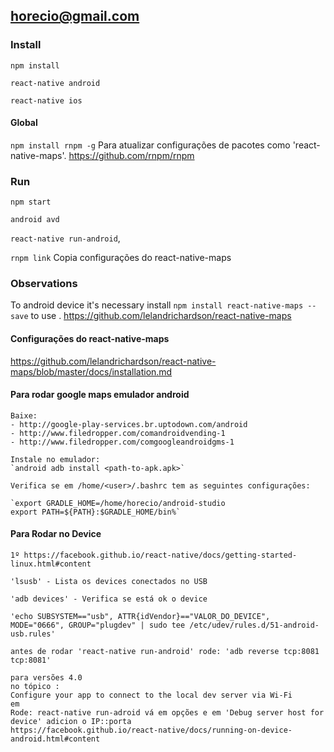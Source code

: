 ## horecio@gmail.com

### Install

  `npm install`

  `react-native android`

  `react-native ios`

  #### Global

  `npm install rnpm -g` Para atualizar configurações de pacotes como 'react-native-maps'. https://github.com/rnpm/rnpm  

### Run

  `npm start`

  `android avd`

  `react-native run-android`,

  `rnpm link` Copia configurações do react-native-maps

### Observations

   To android device it's necessary install `npm install react-native-maps --save` to use <MapView></MapView>. https://github.com/lelandrichardson/react-native-maps

#### Configurações do react-native-maps
   https://github.com/lelandrichardson/react-native-maps/blob/master/docs/installation.md

#### Para rodar google maps emulador android
    Baixe:
    - http://google-play-services.br.uptodown.com/android
    - http://www.filedropper.com/comandroidvending-1
    - http://www.filedropper.com/comgoogleandroidgms-1

    Instale no emulador:
    `android adb install <path-to-apk.apk>`

    Verifica se em /home/<user>/.bashrc tem as seguintes configurações:

    `export GRADLE_HOME=/home/horecio/android-studio
    export PATH=${PATH}:$GRADLE_HOME/bin%`

#### Para Rodar no Device

    1º https://facebook.github.io/react-native/docs/getting-started-linux.html#content

    'lsusb' - Lista os devices conectados no USB

    'adb devices' - Verifica se está ok o device

    'echo SUBSYSTEM=="usb", ATTR{idVendor}=="VALOR_DO_DEVICE", MODE="0666", GROUP="plugdev" | sudo tee /etc/udev/rules.d/51-android-usb.rules'

    antes de rodar 'react-native run-android' rode: 'adb reverse tcp:8081 tcp:8081'

    para versões 4.0
    no tópico :
    Configure your app to connect to the local dev server via Wi-Fi
    em
    Rode: react-native run-adroid vá em opções e em 'Debug server host for device' adicion o IP::porta
    https://facebook.github.io/react-native/docs/running-on-device-android.html#content
